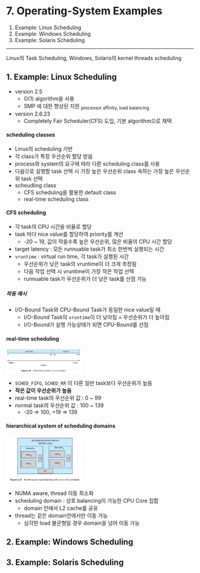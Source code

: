 # 7. Operating-System Examples

1. Example: Linux Scheduling
2. Example: Windows Scheduling
3. Example: Solaris Scheduling

---

Linux의 Task Scheduling, Windows, Solaris의 kernel threads scheduling

## 1. Example: Linux Scheduling

- version 2.5
    - O(1) algorithm을 사용
    - SMP 에 대한 향상된 지원 <sub>processor affinity, load balancing</sub>
- version 2.6.23
    - Completely Fair Scheduler(CFS) 도입, 기본 algorithm으로 채택

#### scheduling classes

- Linux의 scheduling 기반
- 각 class가 특정 우선순위 할당 받음
- process와 system의 요구에 따라 다른 scheduling class를 사용
- 다음으로 실행할 task 선택 시 가장 높은 우선순위 class 속하는 가장 높은 우선순위 task 선택
- scheudling class
    - CFS scheduling을 활용한 default class
    - real-time scheduling class

#### CFS scheduling

- 각 task의 CPU 시간을 비율로 할당
- task 마다 nice value를 할당하여 priority를 계산
    - -20 ~ 19, 값이 작을수록 높은 우선순위, 많은 비율의 CPU 시간 할당
- target latency : 모든 runnuable task가 최소 한번씩 실행되는 시간
- `vruntime` : virtual run time, 각 task가 실행된 시간
    - 우선순위가 낮은 task의 vruntime이 더 크게 측정됨
    - 다음 작업 선택 시 vruntime이 가장 작은 작업 선택
    - runnuable task가 우선순위가 더 낮은 task를 선점 가능

##### 작동 예시

- I/O-Bound Task와 CPU-Bound Task가 동일한 nice value일 때
    - I/O-Bound Task의 `vruntime`이 더 낮아짐 = 우선순위가 더 높아짐
    - I/O-Bound가 실행 가능상태가 되면 CPU-Bound를 선점

#### real-time scheduling

<img src="img.png"  width="40%"/>

- `SCHED_FIFO`, `SCHED_RR` 이 다른 일반 task보다 우선순위가 높음
- **작은 값이 우선순위가 높음**
- real-time task의 우선순위 값 : 0 ~ 99
- normal task의 우선순위 값 : 100 ~ 139
    - -20 => 100, +19 => 139

#### hierarchical system of scheduling domains

<img src="img_1.png"  width="40%"/>

- NUMA aware, thread 이동 최소화
- scheduling domain : 상호 balancing이 가능한 CPU Core 집합
    - domain 안에서 L2 cache를 공유
- thread는 같은 domain안에서만 이동 가능
    - 심각한 load 불균형일 경우 domain을 넘어 이동 가능

## 2. Example: Windows Scheduling

## 3. Example: Solaris Scheduling

